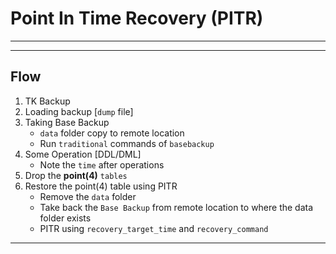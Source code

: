 # **Point In Time Recovery (PITR)**

---

---

## Flow 

1. TK Backup
2. Loading backup [`dump` file]
3. Taking Base Backup
    - `data` folder copy to remote location
    - Run `traditional` commands of `basebackup`
4. Some Operation [DDL/DML] 
    - Note the `time` after operations
5. Drop the **point(4)** `tables` 
6. Restore the point(4) table using PITR
    - Remove the `data` folder
    - Take back the `Base Backup` from remote location to where the data folder exists
    - PITR using `recovery_target_time` and `recovery_command`

---